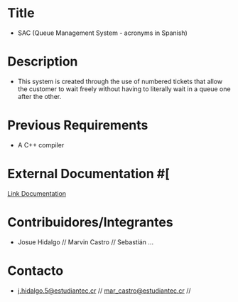 # Title # 
- SAC (Queue Management System - acronyms in Spanish)

# Description #
- This system is created through the use of numbered tickets that allow the customer to wait freely without having to literally wait in a queue one after the other.
 
# Previous Requirements #
- A C++ compiler

# External Documentation #[
[Link Documentation](https://drive.google.com/drive/folders/1DubDwuWA3XmyeDXJ5gcQBNAIwk_ApJRm?usp=sharing)

# Contribuidores/Integrantes #
- Josue Hidalgo // Marvin Castro // Sebastián ...

# Contacto #
- j.hidalgo.5@estudiantec.cr // mar_castro@estudiantec.cr // 
